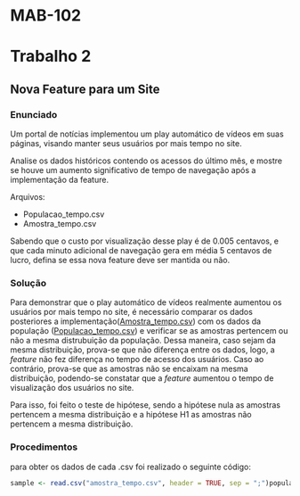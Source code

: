 # MAB-102

# Trabalho 2

## Nova Feature para um Site

### Enunciado

Um portal de notícias implementou um play automático de vídeos em suas páginas, visando manter seus usuários por mais tempo no site.

Analise os dados históricos contendo os acessos do último mês, e mostre se houve um aumento significativo de tempo de navegação após a implementação da feature.

Arquivos:
* Populacao_tempo.csv
* Amostra_tempo.csv

Sabendo que o custo por visualização desse play é de 0.005 centavos, e que cada minuto adicional de navegação gera em média 5 centavos de lucro, defina se essa nova feature deve ser mantida ou não.

### Solução

Para demonstrar que o play automático de vídeos realmente aumentou os usuários por mais tempo no site, é necessário comparar os dados posteriores a implementação([Amostra_tempo.csv](https://github.com/pedroeusebio/MAB-102/blob/master/trabalho2/exercicio1/amostra_tempo.csv)) com os dados da população ([Populacao_tempo.csv](https://github.com/pedroeusebio/MAB-102/blob/master/trabalho2/exercicio1/populacao_tempo.csv)) e verificar se as amostras pertencem ou não a mesma distrubuição da população. Dessa maneira, caso sejam da mesma distribuição, prova-se que não diferença entre os dados, logo, a *feature* não fez diferença no tempo de acesso dos usuários. Caso ao contrário, prova-se que as amostras não se encaixam na mesma distribuição, podendo-se constatar que a *feature* aumentou o tempo de visualização dos usuários no site.

Para isso, foi feito o teste de hipótese, sendo a hipótese nula as amostras pertencem a mesma distribuição e a hipótese H1 as amostras não pertencem a mesma distribuição.

### Procedimentos

para obter os dados de cada .csv foi realizado o seguinte código:

```r
sample <- read.csv("amostra_tempo.csv", header = TRUE, sep = ";")population <- read.csv("populacao_tempo.csv", header = TRUE, sep = ";")

```
